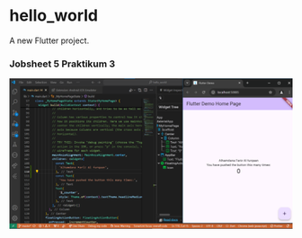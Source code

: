 # hello_world

A new Flutter project.

### Jobsheet 5 Praktikum 3

![Screenshot hello_world](images/01.png)